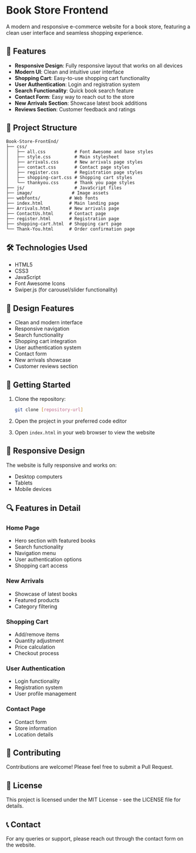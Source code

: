 # Book Store Frontend

A modern and responsive e-commerce website for a book store, featuring a clean user interface and seamless shopping experience.

## 🚀 Features

- **Responsive Design**: Fully responsive layout that works on all devices
- **Modern UI**: Clean and intuitive user interface
- **Shopping Cart**: Easy-to-use shopping cart functionality
- **User Authentication**: Login and registration system
- **Search Functionality**: Quick book search feature
- **Contact Form**: Easy way to reach out to the store
- **New Arrivals Section**: Showcase latest book additions
- **Reviews Section**: Customer feedback and ratings

## 📁 Project Structure

```
Book-Store-FrontEnd/
├── css/
│   ├── all.css           # Font Awesome and base styles
│   ├── style.css         # Main stylesheet
│   ├── arrivals.css      # New arrivals page styles
│   ├── contact.css       # Contact page styles
│   ├── register.css      # Registration page styles
│   ├── shopping-cart.css # Shopping cart styles
│   └── thankyou.css      # Thank you page styles
├── js/                   # JavaScript files
├── image/               # Image assets
├── webfonts/           # Web fonts
├── index.html          # Main landing page
├── Arrivals.html       # New arrivals page
├── ContactUs.html      # Contact page
├── register.html       # Registration page
├── shopping-cart.html  # Shopping cart page
└── Thank-You.html      # Order confirmation page
```

## 🛠️ Technologies Used

- HTML5
- CSS3
- JavaScript
- Font Awesome Icons
- Swiper.js (for carousel/slider functionality)

## 🎨 Design Features

- Clean and modern interface
- Responsive navigation
- Search functionality
- Shopping cart integration
- User authentication system
- Contact form
- New arrivals showcase
- Customer reviews section

## 🚀 Getting Started

1. Clone the repository:
   ```bash
   git clone [repository-url]
   ```

2. Open the project in your preferred code editor

3. Open `index.html` in your web browser to view the website

## 📱 Responsive Design

The website is fully responsive and works on:
- Desktop computers
- Tablets
- Mobile devices

## 🔍 Features in Detail

### Home Page
- Hero section with featured books
- Search functionality
- Navigation menu
- User authentication options
- Shopping cart access

### New Arrivals
- Showcase of latest books
- Featured products
- Category filtering

### Shopping Cart
- Add/remove items
- Quantity adjustment
- Price calculation
- Checkout process

### User Authentication
- Login functionality
- Registration system
- User profile management

### Contact Page
- Contact form
- Store information
- Location details

## 🤝 Contributing

Contributions are welcome! Please feel free to submit a Pull Request.

## 📝 License

This project is licensed under the MIT License - see the LICENSE file for details.

## 📞 Contact

For any queries or support, please reach out through the contact form on the website. 